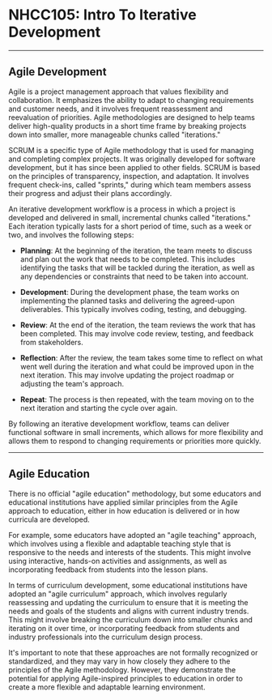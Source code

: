 # NHCC105: Intro To Iterative Development

---

## Agile Development

Agile is a project management approach that values flexibility and collaboration. It emphasizes the ability to adapt to changing requirements and customer needs, and it involves frequent reassessment and reevaluation of priorities. Agile methodologies are designed to help teams deliver high-quality products in a short time frame by breaking projects down into smaller, more manageable chunks called "iterations."

SCRUM is a specific type of Agile methodology that is used for managing and completing complex projects. It was originally developed for software development, but it has since been applied to other fields. SCRUM is based on the principles of transparency, inspection, and adaptation. It involves frequent check-ins, called "sprints," during which team members assess their progress and adjust their plans accordingly.

An iterative development workflow is a process in which a project is developed and delivered in small, incremental chunks called "iterations." Each iteration typically lasts for a short period of time, such as a week or two, and involves the following steps:

- **Planning**: At the beginning of the iteration, the team meets to discuss and plan out the work that needs to be completed. This includes identifying the tasks that will be tackled during the iteration, as well as any dependencies or constraints that need to be taken into account.

- **Development**: During the development phase, the team works on implementing the planned tasks and delivering the agreed-upon deliverables. This typically involves coding, testing, and debugging.

- **Review**: At the end of the iteration, the team reviews the work that has been completed. This may involve code review, testing, and feedback from stakeholders.

- **Reflection**: After the review, the team takes some time to reflect on what went well during the iteration and what could be improved upon in the next iteration. This may involve updating the project roadmap or adjusting the team's approach.

- **Repeat**: The process is then repeated, with the team moving on to the next iteration and starting the cycle over again.

By following an iterative development workflow, teams can deliver functional software in small increments, which allows for more flexibility and allows them to respond to changing requirements or priorities more quickly.

---

## Agile Education

There is no official "agile education" methodology, but some educators and educational institutions have applied similar principles from the Agile approach to education, either in how education is delivered or in how curricula are developed.

For example, some educators have adopted an "agile teaching" approach, which involves using a flexible and adaptable teaching style that is responsive to the needs and interests of the students. This might involve using interactive, hands-on activities and assignments, as well as incorporating feedback from students into the lesson plans.

In terms of curriculum development, some educational institutions have adopted an "agile curriculum" approach, which involves regularly reassessing and updating the curriculum to ensure that it is meeting the needs and goals of the students and aligns with current industry trends. This might involve breaking the curriculum down into smaller chunks and iterating on it over time, or incorporating feedback from students and industry professionals into the curriculum design process.

It's important to note that these approaches are not formally recognized or standardized, and they may vary in how closely they adhere to the principles of the Agile methodology. However, they demonstrate the potential for applying Agile-inspired principles to education in order to create a more flexible and adaptable learning environment.
